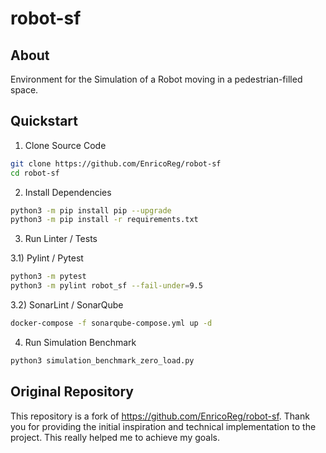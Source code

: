 # robot-sf

## About
Environment for the Simulation of a Robot moving
in a pedestrian-filled space.

## Quickstart

1) Clone Source Code

```sh
git clone https://github.com/EnricoReg/robot-sf
cd robot-sf
```

2) Install Dependencies

```sh
python3 -m pip install pip --upgrade
python3 -m pip install -r requirements.txt
```

3) Run Linter / Tests

3.1) Pylint / Pytest

```sh
python3 -m pytest
python3 -m pylint robot_sf --fail-under=9.5
```

3.2) SonarLint / SonarQube

```sh
docker-compose -f sonarqube-compose.yml up -d
```

4) Run Simulation Benchmark

```sh
python3 simulation_benchmark_zero_load.py
```

## Original Repository
This repository is a fork of https://github.com/EnricoReg/robot-sf.
Thank you for providing the initial inspiration and technical
implementation to the project. This really helped me to achieve my goals.
